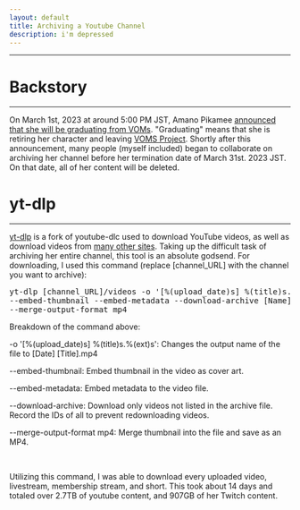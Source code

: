```yaml
---
layout: default
title: Archiving a Youtube Channel
description: i'm depressed
---
```

---


# Backstory
---
On March 1st, 2023 at around 5:00 PM JST, Amano Pikamee [announced that she will be graduating from VOMs](https://twitter.com/VOMS_Project/status/1630917777111252995). "Graduating" means that she is retiring her character and leaving [VOMS Project](https://voms.net/). Shortly after this announcement, many people (myself included) began to collaborate on archiving her channel before her termination date of March 31st. 2023 JST. On that date, all of her content will be deleted.

# yt-dlp
---
[yt-dlp](https://github.com/yt-dlp/yt-dlp) is a fork of youtube-dlc used to download YouTube videos, as well as download videos from [many other sites](https://github.com/yt-dlp/yt-dlp/blob/master/supportedsites.md). Taking up the difficult task of archiving her entire channel, this tool is an absolute godsend. For downloading, I used this command (replace [channel_URL] with the channel you want to archive):
<pre>yt-dlp [channel_URL]/videos -o '[%(upload_date)s] %(title)s.%(ext)s'
--embed-thumbnail --embed-metadata --download-archive [Name].txt
--merge-output-format mp4</pre>

Breakdown of the command above:
 <p> -o '[%(upload_date)s] %(title)s.%(ext)s': Changes the output name of the file to [Date] [Title].mp4</p>
 <p> --embed-thumbnail: Embed thumbnail in the video as cover art.</p>
 <p> --embed-metadata: Embed metadata to the video file.</p>
 <p> --download-archive: Download only videos not listed in the archive file. Record the IDs of all to prevent redownloading videos.</p>
 <p> --merge-output-format mp4: Merge thumbnail into the file and save as an MP4.</p><br>
<p>Utilizing this command, I was able to download every uploaded video, livestream, membership stream, and short. This took about 14 days and totaled over 2.7TB of youtube content, and 907GB of her Twitch content.</p>